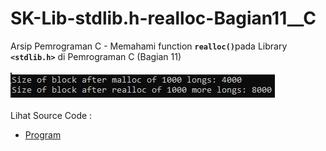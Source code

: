 # SK-Lib-stdlib.h-realloc-Bagian11__C
Arsip Pemrograman C - Memahami function <code><b>realloc()</b></code>pada Library <code><b>&lt;stdlib.h></b></code> di Pemrograman C (Bagian 11)<br><br>
<img src="https://github.com/RizkyKhapidsyah/SK-Lib-stdlib.h-realloc-Bagian11__C/blob/master/SK-Lib-stdlib.h-realloc-Bagian11__C/x64/result/001.JPG"><br><br>
Lihat Source Code : <br>
- <a href="https://github.com/RizkyKhapidsyah/SK-Lib-stdlib.h-realloc-Bagian11__C/blob/master/SK-Lib-stdlib.h-realloc-Bagian11__C/Source.c">Program</a>
